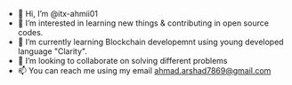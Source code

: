 - 👋 Hi, I’m @itx-ahmii01
- 👀 I’m interested in learning new things & contributing in open source codes.
- 🌱 I’m currently learning Blockchain developemnt using young developed language "Clarity".
- 💞️ I’m looking to collaborate on solving different problems
- 📫 You can reach me using my email ahmad.arshad7869@gmail.com

<!---
itx-ahmii01/itx-ahmii01 is a ✨ special ✨ repository because its `README.md` (this file) appears on your GitHub profile.
You can click the Preview link to take a look at your changes.
--->

